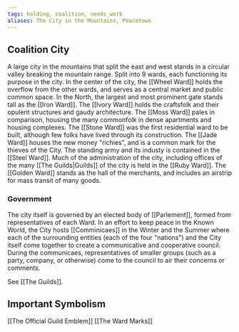 ```yaml
---
tags: holding, coalition, needs_work
aliases: The City in the Mountains, Peacetown
---
```

## Coalition City
A large city in the mountains that split the east and west stands in a circular valley breaking the mountain range. Split into 9 wards, each functioning its purpose in the city. In the center of the city, the [[Wheel Ward]] holds the overflow from the other wards, and serves as a central market and public common space. In the North, the largest and most prominent gate stands tall as the [[Iron Ward]]. The [[Ivory Ward]] holds the craftsfolk and their opulent structures and gaudy architecture. The [[Moss Ward]] pales in comparison, housing the many commonfolk in dense apartments and housing complexes. The [[Stone Ward]] was the first residential ward to be built, although few folks have lived through its construction. The [[Jade Ward]] houses the new money "richies", and is a common mark for the thieves of the City. The standing army and its industy is contained in the [[Steel Ward]]. Much of the administration of the city, including offices of the many [[The Guilds|Guilds]] of the city is held in the [[Ruby Ward]]. The [[Golden Ward]] stands as the hall of the merchants, and includes an airstrip for mass transit of many goods.

### Government
The city itself is governed by an elected body of [[Parlement]], formed from representatives of each Ward. In an effort to keep peace in the Known World, the City hosts [[Comminicaes]] in the Winter and the Summer where each of the surrounding entities (each of the four "nations") and the City itself come together to create a communicative and cooperative council. During the communicaes, representatives of smaller groups (such as a party, company, or otherwise) come to the council to air their concerns or comments.

See [[The Guilds]].

## Important Symbolism
[[The Official Guild Emblem]]
[[The Ward Marks]]